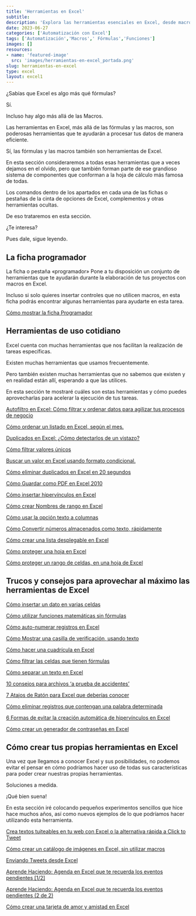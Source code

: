 ```yaml
---
title: 'Herramientas en Excel'
subtitle: 
description: 'Explora las herramientas esenciales en Excel, desde macros hasta funciones avanzadas. Optimiza tus tareas diarias con estas herramientas poderosas.'
date: 2023-06-27
categories: ['Automatización con Excel']
tags: ['Automatización','Macros',' Fórmulas','Funciones']
images: []
resources: 
- name: 'featured-image'
  src: 'images/herramientas-en-excel_portada.png'
slug: herramientas-en-excel
type: excel
layout: excel1
---
```


¿Sabías que Excel es algo más qué fórmulas?

Sí.

Incluso hay algo más allá de las Macros.

Las herramientas en Excel, más allá de las fórmulas y las macros, son poderosas herramientas que te ayudarán a procesar tus datos de manera eficiente.

Sí, las fórmulas y las macros también son herramientas de Excel.

En esta sección consideraremos a todas esas herramientas que a veces dejamos en el olvido, pero que también forman parte de ese grandioso sistema de componentes que conforman a la hoja de cálculo más famosa de todas.

Los comandos dentro de los apartados en cada una de las fichas o pestañas de la cinta de opciones de Excel, complementos y otras herramientas ocultas.

De eso trataremos en esta sección.

¿Te interesa?

Pues dale, sigue leyendo.

## La ficha programador

La ficha o pestaña «programador» Pone a tu disposición un conjunto de herramientas que te ayudarán durante la elaboración de tus proyectos con macros en Excel.

Incluso si solo quieres insertar controles que no utilicen macros, en esta ficha podrás encontrar algunas herramientas para ayudarte en esta tarea.

[Cómo mostrar la ficha Programador](https://raymundoycaza.com/automatizacion-con-excel/macros-en-excel/ficha-programador/)

## Herramientas de uso cotidiano

Excel cuenta con muchas herramientas que nos facilitan la realización de tareas específicas.

Existen muchas herramientas que usamos frecuentemente.

Pero también existen muchas herramientas que no sabemos que existen y en realidad están allí, esperando a que las utilices.

En esta sección te mostraré cuáles son estas herramientas y cómo puedes aprovecharlas para acelerar la ejecución de tus tareas.

[Autofiltro en Excel: Cómo filtrar y ordenar datos para agilizar tus procesos de negocio](https://raymundoycaza.com/automatizacion-con-excel/herramientas-en-excel/autofiltro-en-excel-agiliza-procesos-negocio/)

[Cómo ordenar un listado en Excel, según el mes.](https://raymundoycaza.com/automatizacion-con-excel/herramientas-en-excel/ordenar-listado-excel-segun-mes/)

[Duplicados en Excel: ¿Cómo detectarlos de un vistazo?](https://raymundoycaza.com/automatizacion-con-excel/herramientas-en-excel/duplicados-excel-como-detectarlos/)

[Cómo filtrar valores únicos](https://raymundoycaza.com/automatizacion-con-excel/herramientas-en-excel/como-filtrar-valores-unicos/)

[Buscar un valor en Excel usando formato condicional.](https://raymundoycaza.com/automatizacion-con-excel/herramientas-en-excel/buscador-con-formato-condicional/)

[Cómo eliminar duplicados en Excel en 20 segundos](https://raymundoycaza.com/automatizacion-con-excel/herramientas-en-excel/eliminar-duplicados-en-excel/)

[Cómo Guardar como PDF en Excel 2010](https://raymundoycaza.com/automatizacion-con-excel/herramientas-en-excel/guardar-como-pdf-excel-201/)

[Cómo insertar hipervínculos en Excel](https://raymundoycaza.com/automatizacion-con-excel/herramientas-en-excel/como-insertar-hipervinculos-en-excel/)

[Cómo crear Nombres de rango en Excel](https://raymundoycaza.com/automatizacion-con-excel/formulas-en-excel/nombres-de-rango-en-excel/)

[Cómo usar la opción texto a columnas](https://raymundoycaza.com/automatizacion-con-excel/herramientas-en-excel/usando-la-opcion-texto-en-columna/)

[Cómo Convertir números almacenados como texto, rápidamente](https://raymundoycaza.com/automatizacion-con-excel/herramientas-en-excel/convertir-numeros-almacenados-como-texto-rapidamente/)

[Cómo crear una lista desplegable en Excel](https://raymundoycaza.com/automatizacion-con-excel/herramientas-en-excel/como-crear-una-lista-desplegable-en-excel/)

[Cómo proteger una hoja en Excel](https://raymundoycaza.com/automatizacion-con-excel/herramientas-en-excel/proteger-una-hoja-en-excel/)

[Cómo proteger un rango de celdas, en una hoja de Excel](https://raymundoycaza.com/automatizacion-con-excel/herramientas-en-excel/como-proteger-un-rango-de-celdas-en-una-hoja-de-excel/)

## Trucos y consejos para aprovechar al máximo las herramientas de Excel

[Cómo insertar un dato en varias celdas](https://raymundoycaza.com/automatizacion-con-excel/herramientas-en-excel/insertar-un-dato-en-varias-celdas/)

[Cómo utilizar funciones matemáticas sin fórmulas](https://raymundoycaza.com/automatizacion-con-excel/formulas-en-excel/como-utilizar-funciones-matematicas-sin-formulas/)

[Cómo auto-numerar registros en Excel](https://raymundoycaza.com/automatizacion-con-excel/formulas-en-excel/como-auto-numerar-registros-en-excel/)

[Cómo Mostrar una casilla de verificación, usando texto](https://raymundoycaza.com/automatizacion-con-excel/graficos-en-excel/casilla-de-verificacion-usando-solo-texto/)

[Cómo hacer una cuadrícula en Excel](https://raymundoycaza.com/automatizacion-con-excel/herramientas-en-excel/como-hacer-una-cuadricula-en-excel/)

[Cómo filtrar las celdas que tienen fórmulas](https://raymundoycaza.com/automatizacion-con-excel/herramientas-en-excel/filtrar-las-celdas-que-tienen-formulas/)

[Cómo separar un texto en Excel](https://raymundoycaza.com/automatizacion-con-excel/herramientas-en-excel/como-separar-un-texto-en-excel/)

[10 consejos para archivos ‘a prueba de accidentes’](https://raymundoycaza.com/automatizacion-con-excel/herramientas-en-excel/10-tips-excel-para-mejorar-tus-archivos/)

[7 Atajos de Ratón para Excel que deberías conocer](https://raymundoycaza.com/automatizacion-con-excel/herramientas-en-excel/7-atajos-de-raton-que-deberias-conocer/)

[Cómo eliminar registros que contengan una palabra determinada](https://raymundoycaza.com/automatizacion-con-excel/analisis-de-datos-en-excel/eliminar-registros-que-tengan-un-valor-determinado/)

[6 Formas de evitar la creación automática de hipervínculos en Excel](https://raymundoycaza.com/automatizacion-con-excel/herramientas-en-excel/formas-de-evitar-la-creacion-automatica-de-hipervinculos-en-excel/)

[Cómo crear un generador de contraseñas en Excel](https://raymundoycaza.com/automatizacion-con-excel/formulas-en-excel/como-crear-un-generador-de-contrasenas-en-excel-utilizando-funciones-nativas/)

## Cómo crear tus propias herramientas en Excel

Una vez que llegamos a conocer Excel y sus posibilidades, no podemos evitar el pensar en cómo podríamos hacer uso de todas sus características para poder crear nuestras propias herramientas.

Soluciones a medida.

¡Qué bien suena!

En esta sección iré colocando pequeños experimentos sencillos que hice hace muchos años, así como nuevos ejemplos de lo que podríamos hacer utilizando esta herramienta.

[Crea textos tuiteables en tu web con Excel o la alternativa rápida a Click to Tweet](https://raymundoycaza.com/automatizacion-con-excel/herramientas-en-excel/click-to-tweet/)

[Cómo crear un catálogo de imágenes en Excel, sin utilizar macros](https://raymundoycaza.com/automatizacion-con-excel/herramientas-en-excel/catalogo-imagenes-excel/)

[Enviando Tweets desde Excel](https://raymundoycaza.com/automatizacion-con-excel/herramientas-en-excel/enviando-tweets-desde-excel/)

[Aprende Haciendo: Agenda en Excel que te recuerda los eventos pendientes \[1/2\]](https://raymundoycaza.com/automatizacion-con-excel/herramientas-en-excel/agenda-en-excel-1/)

[Aprende Haciendo: Agenda en Excel que te recuerda los eventos pendientes (2 de 2)](https://raymundoycaza.com/automatizacion-con-excel/herramientas-en-excel/agenda-en-excel-2/)

[Cómo crear una tarjeta de amor y amistad en Excel](https://raymundoycaza.com/automatizacion-con-excel/herramientas-en-excel/dia-del-amor-y-la-amistad/)
